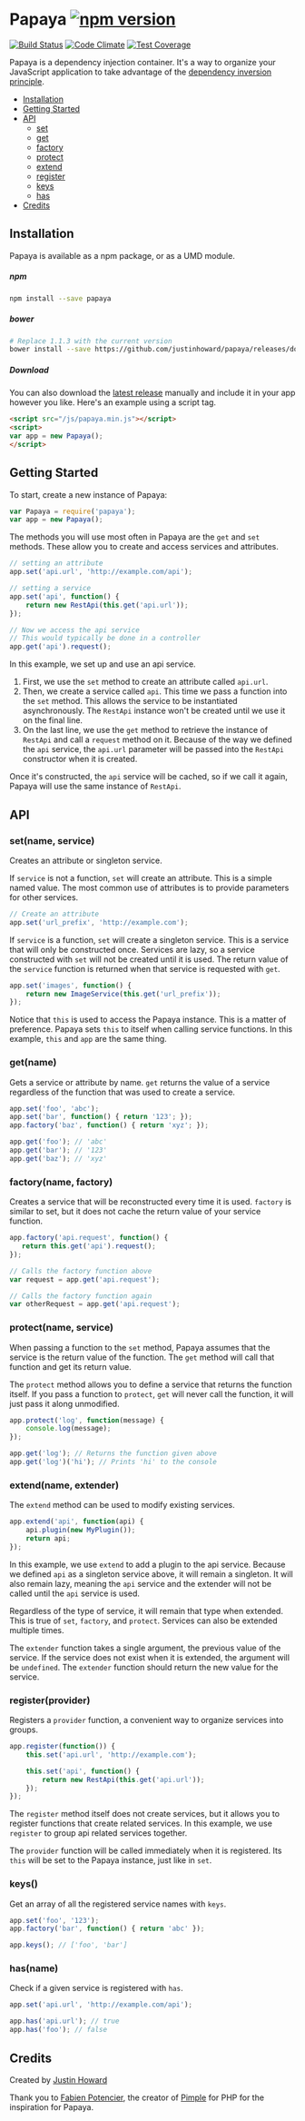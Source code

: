 # Papaya [![npm version](https://badge.fury.io/js/papaya.svg)](http://badge.fury.io/js/papaya)

[![Build Status](https://travis-ci.org/justinhoward/papaya.svg?branch=master)](https://travis-ci.org/justinhoward/papaya)
[![Code Climate](https://codeclimate.com/github/justinhoward/papaya/badges/gpa.svg)](https://codeclimate.com/github/justinhoward/papaya)
[![Test Coverage](https://codeclimate.com/github/justinhoward/papaya/badges/coverage.svg)](https://codeclimate.com/github/justinhoward/papaya)

Papaya is a dependency injection container. It's a way to organize your JavaScript application
to take advantage of the [dependency inversion principle][di].

- [Installation](#installation)
- [Getting Started](#getting-started)
- [API](#api)
  - [set](#setname-service)
  - [get](#getname)
  - [factory](#factoryname-factory)
  - [protect](#protectname-service)
  - [extend](#extendname-extender)
  - [register](#registerprovider)
  - [keys](#keys)
  - [has](#hasname)
- [Credits](#credits)

## Installation

Papaya is available as a npm package, or as a UMD module.

##### npm
```bash
npm install --save papaya
```

##### bower
```bash
# Replace 1.1.3 with the current version
bower install --save https://github.com/justinhoward/papaya/releases/download/v1.1.3/papaya-1.1.3.zip
```
##### Download
You can also download the [latest release][latest release] manually and include
it in your app however you like. Here's an example using a script tag.

```html
<script src="/js/papaya.min.js"></script>
<script>
var app = new Papaya();
</script>
```

## Getting Started

To start, create a new instance of Papaya:

```javascript
var Papaya = require('papaya');
var app = new Papaya();
```

The methods you will use most often in Papaya are the `get` and `set` methods.
These allow you to create and access services and attributes.

```javascript
// setting an attribute
app.set('api.url', 'http://example.com/api');

// setting a service
app.set('api', function() {
    return new RestApi(this.get('api.url'));
});

// Now we access the api service
// This would typically be done in a controller
app.get('api').request();
```

In this example, we set up and use an api service.

1. First, we use the `set` method to create an attribute called `api.url`.
2. Then, we create a service called `api`. This time we pass a function into
the `set` method. This allows the service to be instantiated asynchronously.
The `RestApi` instance won't be created until we use it on the final line.
3. On the last line, we use the `get` method to retrieve the instance
of `RestApi` and call a `request` method on it. Because of the way we defined
the `api` service, the `api.url` parameter will be passed into the `RestApi` constructor
when it is created.

Once it's constructed, the `api` service will be cached, so if we call it again,
Papaya will use the same instance of `RestApi`.

## API

### set(name, service)

Creates an attribute or singleton service.

If `service` is not a function, `set` will create an attribute. This is a
simple named value. The most common use of attributes is to provide parameters
for other services.

```javascript
// Create an attribute
app.set('url_prefix', 'http://example.com');
```

If `service` is a function, `set` will create a singleton service. This is a
service that will only be constructed once. Services are lazy, so a service
constructed with `set` will not be created until it is used. The return value
of the `service` function is returned when that service is requested with `get`.

```javascript
app.set('images', function() {
    return new ImageService(this.get('url_prefix'));
});
```

Notice that `this` is used to access the Papaya instance. This is a matter of preference.
Papaya sets `this` to itself when calling service functions. In this example,
`this` and `app` are the same thing.

### get(name)

Gets a service or attribute by name. `get` returns the value of a service regardless of
the function that was used to create a service.

```javascript
app.set('foo', 'abc');
app.set('bar', function() { return '123'; });
app.factory('baz', function() { return 'xyz'; });

app.get('foo'); // 'abc'
app.get('bar'); // '123'
app.get('baz'); // 'xyz'
```

### factory(name, factory)

Creates a service that will be reconstructed every time it is used.
`factory` is similar to set, but it does not cache the return value of
your service function.

```javascript
app.factory('api.request', function() {
   return this.get('api').request();
});

// Calls the factory function above
var request = app.get('api.request');

// Calls the factory function again
var otherRequest = app.get('api.request');
```

### protect(name, service)

When passing a function to the `set` method, Papaya assumes that the service
is the return value of the function. The `get` method
will call that function and get its return value.

The `protect` method allows you to define a service that returns the
function itself. If you pass a function to `protect`, `get` will never call
the function, it will just pass it along unmodified.

```javascript
app.protect('log', function(message) {
    console.log(message);
});

app.get('log'); // Returns the function given above
app.get('log')('hi'); // Prints 'hi' to the console
```

### extend(name, extender)

The `extend` method can be used to modify existing services.

```javascript
app.extend('api', function(api) {
    api.plugin(new MyPlugin());
    return api;
});

```

In this example, we use `extend` to add a plugin to the api service. Because we defined
`api` as a singleton service above, it will remain a singleton. It will also remain lazy,
meaning the `api` service and the extender will not be called until the `api` service is
used.

Regardless of the type of service, it will remain that type when extended. This is true of
`set`, `factory`, and `protect`. Services can also be extended multiple times.

The `extender` function takes a single argument, the previous value of the service. If the service
does not exist when it is extended, the argument will be `undefined`. The `extender` function should
return the new value for the service.

### register(provider)

Registers a `provider` function, a convenient way to organize services into groups.

```javascript
app.register(function()) {
    this.set('api.url', 'http://example.com');

    this.set('api', function() {
        return new RestApi(this.get('api.url'));
    });
});
```

The `register` method itself does not create services, but it allows you to register
functions that create related services. In this example, we use `register` to group
api related services together.

The `provider` function will be called immediately
when it is registered. Its `this` will be set to the Papaya instance, just like in
`set`.

### keys()

Get an array of all the registered service names with `keys`.

```javascript
app.set('foo', '123');
app.factory('bar', function() { return 'abc' });

app.keys(); // ['foo', 'bar']
```

### has(name)

Check if a given service is registered with `has`.

```javascript
app.set('api.url', 'http://example.com/api');

app.has('api.url'); // true
app.has('foo'); // false
```

## Credits
Created by [Justin Howard][github]

Thank you to [Fabien Potencier][fabien], the creator of [Pimple][pimple] for PHP for the inspiration for Papaya.

[di]: https://en.wikipedia.org/wiki/Dependency_inversion_principle
[fabien]: http://fabien.potencier.org
[github]: https://github.com/justinhoward
[latest release]: https://github.com/justinhoward/papaya/releases/latest
[pimple]: http://pimple.sensiolabs.org
